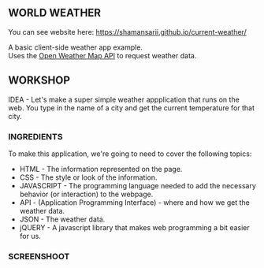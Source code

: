 WORLD WEATHER
-------------

You can see website here:  https://shamansarii.github.io/current-weather/

A basic client-side weather app example.  
Uses the [Open Weather Map API](http://openweathermap.org/api) to request weather data.

## WORKSHOP

IDEA - Let's make a super simple weather appplication that runs on the web. You type in the name of a city and get the current temperature for that city. 

### INGREDIENTS
To make this application, we're going to need to cover the following topics:
  * HTML - The information represented on the page.
  * CSS - The style or look of the information.
  * JAVASCRIPT - The programming language needed to add the necessary behavior (or interaction) to the webpage.
  * API - (Application Programming Interface) - where and how we get the weather data.
  * JSON - The weather data.
  * jQUERY - A javascript library that makes web programming a bit easier for us.

### SCREENSHOOT
